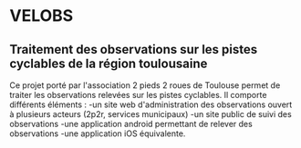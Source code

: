VELOBS
==============

Traitement des observations sur les pistes cyclables de la région toulousaine
--------------

Ce projet porté par l'association 2 pieds 2 roues de Toulouse permet de traiter les observations relevées sur les pistes cyclables.
Il comporte différents éléments :
-un site web d'administration des observations ouvert à plusieurs acteurs (2p2r, services municipaux)
-un site public de suivi des observations
-une application android permettant de relever des observations 
-une application iOS équivalente.
